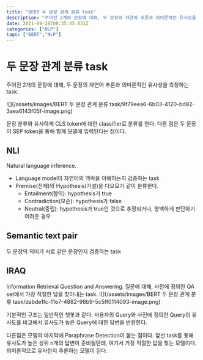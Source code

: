 ```yaml
---
title: "BERT 두 문장 관계 분류 task"
description: "주어진 2개의 문장에 대해, 두 문장의 자연어 추론과 의미론적인 유사성을 측정하는 task. 문장 분류와 유사하게 CLS token에 대한 classifier로 분류를 한다. 다른 점은 두 문장이 SEP token을 통해 함께 모델에 입력된다는 점이다.Natural l"
date: 2021-09-28T08:35:45.631Z
categories: ["NLP"]
tags: ["BERT","NLP"]
---
```

# 두 문장 관계 분류 task
주어진 2개의 문장에 대해, 두 문장의 자연어 추론과 의미론적인 유사성을 측정하는 task. 

![](/assets/images/BERT 두 문장 관계 분류 task/9f79eea6-6b03-4120-bd92-3aea6143f05f-image.png)

문장 분류와 유사하게 CLS token에 대한 classifier로 분류를 한다. 다른 점은 두 문장이 SEP token을 통해 함께 모델에 입력된다는 점이다.

## NLI
Natural language inference.
- Language model이 자연어의 맥락을 이해하는지 검증하는 task
- Premise(전제)와 Hypothesis(가설)을 다으모가 같이 분류한다.
  - Entailment(함의): hypothesis가 true
  - Contradiction(모순): hypothesis가 false
  - Neutral(중립): hypothesis가 true인 것으로 추정되거나, 명백하게 판단하기 어려운 경우
  
## Semantic text pair
두 문장의 의미가 서로 같은 문장인지 검증하는 task

## IRAQ
Information Retrieval Question and Answering.
질문에 대해, 사전에 정의한 QA set에서 가장 적절한 답을 찾아내는 task.
![](/assets/images/BERT 두 문장 관계 분류 task/dabde1fc-11e7-4882-98b9-5c5ff0114093-image.png)

기본적인 구조는 일반적인 챗봇과 같다. 사용자의 Query와 사전에 정의한 Query의 유사도를 비교해서 유사도가 높은 Query에 대한 답변을 반환한다.

다른점은 모델의 마지막에 Paraphrase Detection이 붙는 점이다. 앞선 task를 통해 유사도가 높은 상위 n개의 답변이 준비될텐데, 여기서 가장 적절한 답을 찾는 모델이다. 의미론적으로 유사한지 추론하는 모델이 된다.
